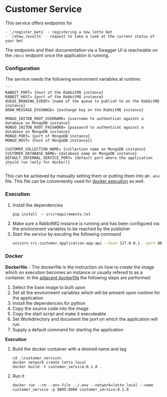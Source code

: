 # Customer Service
This service offers endpoints for

    - `/register_bets` - registering a new lotto bet
    - `/show_results` - request to take a look at the current status of your bet
The endpoints and their documentation via a Swagger UI is reacheable on the `/docs` endpoint once the application is running.

### Configuration
The service needs the following environment variables at runtime:

    ```
    RABBIT_PORT= {host of the RabbitMQ instance}
    RABBIT_HOST= {port of the RabbitMQ instance}
    QUEUE_DRAWING_EVENT= {name of the queue to publish to on the RabbitMQ instance}
    DRAW_MESSAGE_EXCHANGE= {exchange key on the RabbitMQ instance}

    MONGO_INITDB_ROOT_USERNAME= {username to authenticat against a database on MongoDB instance}
    MONGO_INITDB_ROOT_PASSWORD= {password to authenticat against a database on MongoDB instance}
    MONGO_PORT= {port of MongoDB instance}
    MONGO_HOST= {host of MongoDB instance}}

    CUSTOMER_COLLECTION_NAME= {collection name on MongoDB instance}
    CUSTOMER_DATABASE_NAME= {database name on MongoDB instance}
    DEFAULT_INTERNAL_SERVICE_PORT= {default port where the application should run (only for docker)}
    ```
This can be achieved by manually setting them or putting them into an `.env` file. This file can be conveniently used for [docker execution](#docker) as well.

### Execution
1. Install the dependencies
    ```bash
    pip install -r src/requirements.txt
    ```
2. Make sure a RabbitMQ instance is running and has been configured via the environment variables to be reached by the publisher
3. Start the service by excuting the following command
    ```bash
    uvicorn src.customer.application.app:api --host 127.0.0.1 --port 8080
    ```

### Docker
**Dockerfile** - The dockerfile is the instruction on how to create the image which on execution becomes an instance or usually refered to as a container. In the [adjacent dockerfile](./Dockerfile) the following steps are performed:
1. Select the base image to built upon
2. Set all the environment variables which will be present upon runtime for the application
3. Install the dependencies for python
4. Copy the source code into the image
5. Copy the start script and make it executeable
6. Set Workdirectory and document the port on which the application will run 
7. Supply a default command for starting the application

**Execution**

1. Build the docker container with a desired name and tag
    ```
    cd .\customer_service\
    docker network create lotto_local
    docker build -t customer_service:0.1.0 .
    ```
2. Run it 
    ```
    docker run --rm --env-file ../.env --network=lotto_local --name customer_service -p 8085:8080 customer_service:0.1.0
    ```